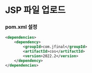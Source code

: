 # JSP 파일 업로드

### pom.xml 설정
```xml
<dependencies>
	<dependency>
	    <groupId>com.jfinal</groupId>
	    <artifactId>cos</artifactId>
	    <version>2022.2</version>
	</dependency>
</dependencies>
```